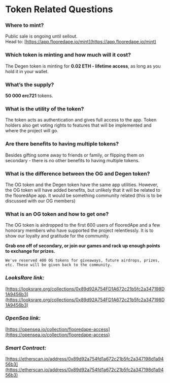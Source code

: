# Token Related Questions

### **Where to mint?**

Public sale is ongoing until sellout.  \
Head to: [https://app.flooredape.io/mint](https://app.flooredape.io/mint)

### **Which token is minting and how much will it cost?**

The Degen token is minting for **0.02 ETH - lifetime access**, as long as you hold it in your wallet.

### What’s the supply?&#x20;

**50 000 erc721** tokens.

### **What is the utility of the token?**&#x20;

The token acts as authentication and gives full access to the app. Token holders also get voting rights to features that will be implemented and where the project will go.

### Are there benefits to having multiple tokens?

Besides gifting some away to friends or family, or flipping them on secondary - there is no other benefits to having multiple tokens.&#x20;

### What is the difference between the OG and Degen token?

The OG token and the Degen token have the same app utilities. However, the OG token will have added benefits, but unlikely that it will be related to the flooredApe app. It would be something community related (this is to be discussed with our OG members)

### **What is an OG token and how to get one?**&#x20;

The OG token is airdropped to the first 600 users of flooredApe and a few honorary members who have supported the project relentlessly. It is to show our loyalty and gratitude for the community.&#x20;

**Grab one off of secondary, or join our games and rack up enough points to exchange for prizes.**&#x20;

`We've reserved 400 OG tokens for giveaways, future airdrops, prizes, etc. These will be given back to the community.`&#x20;

### _**LooksRare link:**_

[https://looksrare.org/collections/0x89d92A754FD1A672c21b5fc2a347198D1A9456b3](https://looksrare.org/collections/0x89d92A754FD1A672c21b5fc2a347198D1A9456b3)

### _**OpenSea link:**_&#x20;

[https://opensea.io/collection/flooredape-access](https://opensea.io/collection/flooredape-access)

### _**Smart Contract:**_

[https://etherscan.io/address/0x89d92a754fd1a672c21b5fc2a347198d1a9456b3](https://etherscan.io/address/0x89d92a754fd1a672c21b5fc2a347198d1a9456b3)
